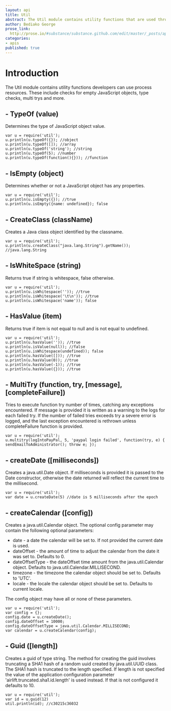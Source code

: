 ```yaml
---
layout: api
title: Util
abstract: The Util module contains utility functions that are used throughout Airlift.
author: Bediako George
prose_link:
  http://prose.io/#substance/substance.github.com/edit/master/_posts/apis/0100-01-04-util.md
categories:
- apis
published: true
---
```


# Introduction
The Util module contains utility functions developers can use process resources.  These include checks for empty JavaScript objects, type checks, multi trys and more.

## - TypeOf (value)
Determines the type of JavaScript object value.
    
    var u = require('util');
    u.println(u.typeOf({}); //object
    u.println(u.typeOf([]); //array
    u.println(u.typeOf('string'); //string
    u.println(u.typeOf(5); //number
    u.println(u.typeOf(function(){})); //function
    
## - IsEmpty (object)
Determines whether or not a JavaScript object has any properties.
    
    var u = require('util');
    u.println(u.isEmpty({}); //true
    u.println(u.isEmpty({name: undefined}); false

## - CreateClass (className)
Creates a Java class object identified by the classname.

	var u = require('util');
    u.println(u.createClass("java.lang.String").getName()); //java.lang.String

## - IsWhiteSpace (string)
Returns true if string is whitespace, false otherwise.

    var u = require('util');
    u.println(u.isWhitespace('')); //true
    u.println(u.isWhitespace('\t\n')); //true
    u.println(u.isWhitespace('name')); false

## - HasValue (item)
Returns true if item is not equal to null and is not equal to undefined.

    var u = require('util');
    u.println(u.hasValue('')); //true
    u.println(u.isValue(null)); //false
    u.println(u.isWhitespace(undefined)); false
    u.println(u.hasValue([])); //true
    u.println(u.hasValue(0)); //true
    u.println(u.hasValue(-1)); //true
    u.println(u.hasValue({})); //true
    
## - MultiTry (function, try, \[message\], \[completeFailure\])
Tries to execute function try number of times, catching any exceptions encountered.  If message is provided it is written as a warning to the logs for each failed try.  If the number of failed tries exceeds try a severe error is logged, and the last exception encountered is rethrown unless completeFailure function is provided.

    var u = require('util');
    u.multitry(logIntoPayPal, 5, 'paypal login failed', function(try, e) { sendEmailToAdministrator(); throw e; });
    
## - createDate (\[milliseconds\])
Creates a java.util.Date object.  If milliseconds is provided it is passed to the Date constructor, otherwise the date returned will reflect the current time to the millisecond.

    var u = require('util');
    var date = u.createDate(5) //date is 5 milliseconds after the epoch
    
## - createCalendar (\[config\])
Creates a java.util.Calendar object.  The optional config parameter may contain the following optional parameters:

* date - a date the calendar will be set to. If not provided the current date is used.
* dateOffset - the amount of time to adjust the calendar from the date it was set to. Defaults to 0.
* dateOffsetType - the dateOffset time amount from the java.util.Calendar object.  Defaults to java.util.Calendar.MILLISECOND.
* timezone - the timezone the calendar object should be set to. Defaults to 'UTC'.
* locale - the locale the calendar object should be set to. Defaults to current locale.

The config object may have all or none of these parameters.

    var u = require('util');
    var config = {};
    config.date = u.createDate();
    config.dateOffset = 10000;
    config.dateOffsetType = java.util.Calendar.MILLISECOND;
    var calendar = u.createCalendar(config);
    
## - Guid (\[length\])
Creates a guid of type string.  The method for creating the guid involves truncating a SHA1 hash of a random uuid created by java.util.UUID class.  The SHA1 hash is truncated to the length specified.  If length is not specified the value of the application configuration parameter 'airlift.truncated.sha1.id.length' is used instead.  If that is not configured it defaults to 10.

    var u = require('util');
    var id = u.guid(12)
    util.println(id); //c30215c36032
    
    
    